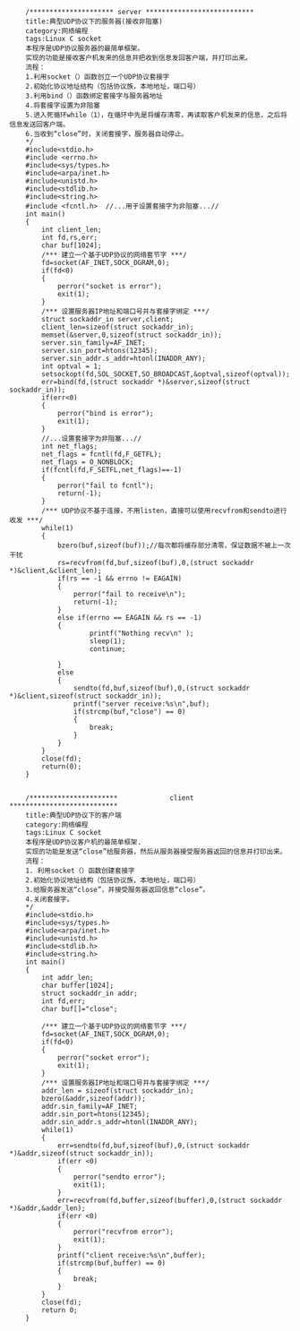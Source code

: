 		/********************* server ***************************
		title:典型UDP协议下的服务器(接收非阻塞)
		category:网络编程
		tags:Linux C socket
		本程序是UDP协议服务器的最简单框架。
		实现的功能是接收客户机发来的信息并把收到信息发回客户端，并打印出来。
		流程：
		1.利用socket（）函数创立一个UDP协议套接字
		2.初始化协议地址结构（包括协议族，本地地址，端口号）
		3.利用bind（）函数绑定套接字与服务器地址
		4.将套接字设置为非阻塞
		5.进入死循环while（1），在循环中先是将缓存清零，再读取客户机发来的信息，之后将信息发送回客户端。
		6.当收到“close”时，关闭套接字，服务器自动停止。
		*/
		#include<stdio.h>
		#include <errno.h>
		#include<sys/types.h>
		#include<arpa/inet.h>
		#include<unistd.h>
		#include<stdlib.h>
		#include<string.h>
		#include <fcntl.h>	//...用于设置套接字为非阻塞...//
		int main()
		{
			int client_len;
			int fd,rs,err;
			char buf[1024];
			/*** 建立一个基于UDP协议的网络套节字 ***/
			fd=socket(AF_INET,SOCK_DGRAM,0);
			if(fd<0)
			{
				perror("socket is error");
				exit(1);
			}
			/*** 设置服务器IP地址和端口号并与套接字绑定 ***/
			struct sockaddr_in server,client;
			client_len=sizeof(struct sockaddr_in);
			memset(&server,0,sizeof(struct sockaddr_in));
			server.sin_family=AF_INET;
			server.sin_port=htons(12345);
			server.sin_addr.s_addr=htonl(INADDR_ANY);
			int optval = 1;
			setsockopt(fd,SOL_SOCKET,SO_BROADCAST,&optval,sizeof(optval));
			err=bind(fd,(struct sockaddr *)&server,sizeof(struct sockaddr_in));
			if(err<0)
			{
				perror("bind is error");
				exit(1);
			}
			//...设置套接字为非阻塞...//
			int net_flags;
			net_flags = fcntl(fd,F_GETFL);
			net_flags = O_NONBLOCK;
			if(fcntl(fd,F_SETFL,net_flags)==-1)
			{
				perror("fail to fcntl");
				return(-1);
			}
			/*** UDP协议不基于连接，不用listen，直接可以使用recvfrom和sendto进行收发 ***/
			while(1)
			{
			 	bzero(buf,sizeof(buf));//每次都将缓存部分清零，保证数据不被上一次干扰
			 	rs=recvfrom(fd,buf,sizeof(buf),0,(struct sockaddr *)&client,&client_len);
				if(rs == -1 && errno != EAGAIN)
				{
					perror("fail to receive\n");
					return(-1);
				}
				else if(errno == EAGAIN && rs == -1)
				{
						printf("Nothing recv\n" );
						sleep(1);
						continue;

				}
				else
				{
					sendto(fd,buf,sizeof(buf),0,(struct sockaddr *)&client,sizeof(struct sockaddr_in));
				 	printf("server receive:%s\n",buf);
				 	if(strcmp(buf,"close") == 0)
				 	{
				 		break;
				 	}
				}
			}
			close(fd);
			return(0);
		}


		/**********************             client                  ***************************
		title:典型UDP协议下的客户端
		category:网络编程
		tags:Linux C socket
		本程序是UDP协议客户机的最简单框架.
		实现的功能是发送“close”给服务器，然后从服务器接受服务器返回的信息并打印出来。
		流程：
		1. 利用socket（）函数创建套接字
		2.初始化协议地址结构（包括协议族，本地地址，端口号）
		3.给服务器发送“close”，并接受服务器返回信息“close”。
		4.关闭套接字。
		*/
		#include<stdio.h>
		#include<sys/types.h>
		#include<arpa/inet.h>
		#include<unistd.h>
		#include<stdlib.h>
		#include<string.h>
		int main()
		{
			int addr_len;
			char buffer[1024];
			struct sockaddr_in addr;
			int fd,err;
			char buf[]="close";

			/*** 建立一个基于UDP协议的网络套节字 ***/
			fd=socket(AF_INET,SOCK_DGRAM,0);
			if(fd<0)
			{
				perror("socket error");
				exit(1);
			}
			/*** 设置服务器IP地址和端口号并与套接字绑定 ***/
			addr_len = sizeof(struct sockaddr_in);
			bzero(&addr,sizeof(addr));
			addr.sin_family=AF_INET;
			addr.sin_port=htons(12345);
			addr.sin_addr.s_addr=htonl(INADDR_ANY);
			while(1)
			{
				err=sendto(fd,buf,sizeof(buf),0,(struct sockaddr *)&addr,sizeof(struct sockaddr_in));
				if(err <0)
				{
					perror("sendto error");
					exit(1);
				}
				err=recvfrom(fd,buffer,sizeof(buffer),0,(struct sockaddr *)&addr,&addr_len);
				if(err <0)
				{
					perror("recvfrom error");
					exit(1);
				}
				printf("client receive:%s\n",buffer);
				if(strcmp(buf,buffer) == 0)
			 	{
			 		break;
			 	}
			}
			close(fd);
			return 0;
		}
